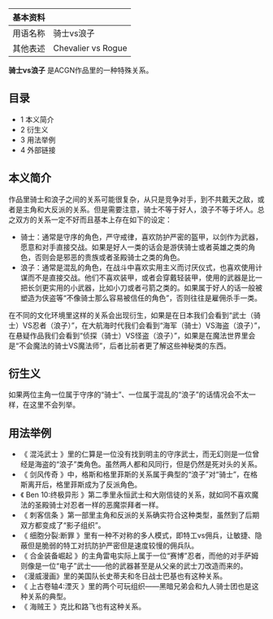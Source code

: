 |  **基本资料**  ||
|---|---|
|用语名称  |  骑士vs浪子   |
|其他表述  |  Chevalier vs Rogue   |
  
**骑士vs浪子** 是ACGN作品里的一种特殊关系。

##  目录

  * 1  本义简介 
  * 2  衍生义 
  * 3  用法举例 
  * 4  外部链接 

##  本义简介

作品里骑士和浪子之间的关系可能很复杂，从只是竞争对手，到不共戴天之敌，或者是主角和大反派的关系。但是需要注意，骑士不等于好人，浪子不等于坏人。总之双方的关系一定不好而且基本上存在如下的设定：

  * 骑士：通常是守序的角色，严守戒律，喜欢防护严密的盔甲，以剑作为武器，愿意和对手直接交战。如果是好人一类的话会是游侠骑士或者英雄之类的角色，否则会是邪恶的贵族或者圣殿骑士之类的角色。 
  * 浪子：通常是混乱的角色，在战斗中喜欢实用主义而讨厌仪式，也喜欢使用计谋而不是直接交战。他们不喜欢装甲，或者会穿戴轻装甲，使用的武器是比一把长剑更实用的小武器，比如小刀或者弓箭之类的。如果属于好人的话一般被塑造为侠盗等“不像骑士那么容易被信任的角色”，否则往往是雇佣杀手一类。 

在不同的文化环境里这样的关系会出现衍生，如果是在日本我们会看到“武士（骑士）VS忍者（浪子）”，在大航海时代我们会看到“海军（骑士）VS海盗（浪子）”，在悬疑作品我们会看到“侦探（骑士）VS怪盗（浪子）”，如果是在魔法世界里会是“不会魔法的骑士VS魔法师”，后者比前者更了解这些神秘类的东西。

##  衍生义

如果两位主角一位属于守序的“骑士”、一位属于混乱的“浪子”的话情况会不太一样，在这里不会列举。

##  用法举例

  * 《  混沌武士  》里的仁算是一位没有找到明主的守序武士，而无幻则是一位曾经是海盗的“浪子”类角色。虽然两人都和风同行，但是仍然是死对头的关系。 
  * 《  剑风传奇  》中，格斯和格里菲斯的关系属于典型的“浪子”对“骑士”，在格斯离开后，格里菲斯成为了反派角色。 
  * 《  Ben 10:终极异形  》第二季里永恒武士和大刚信徒的关系，就如同不喜欢魔法的圣殿骑士对忍者一样的恶魔崇拜者一样。 
  * 《  刺客信条  》第一部里主角和反派的关系确实符合这种类型，虽然到了后期双方都变成了“影子组织”。 
  * 《  细胞分裂:断罪  》里有一种不对称的多人模式，即特工vs佣兵，让敏捷、隐蔽但是脆弱的特工对抗防护严密但是速度较慢的佣兵队。 
  * 《  合金装备崛起  》的主角雷电实际上属于一位“赛博”忍者，而他的对手萨姆则像是一位“电子”武士——他的武器甚至是从父亲的武士刀改造而来的。 
  * 《漫威漫画》里的美国队长史蒂夫和冬日战士巴基也有这种关系。 
  * 《  上古卷轴4:湮灭  》里的两个可玩组织——黑暗兄弟会和九人骑士团也是这种关系的典型。 
  * 《  海贼王  》克比和路飞也有这种关系。 